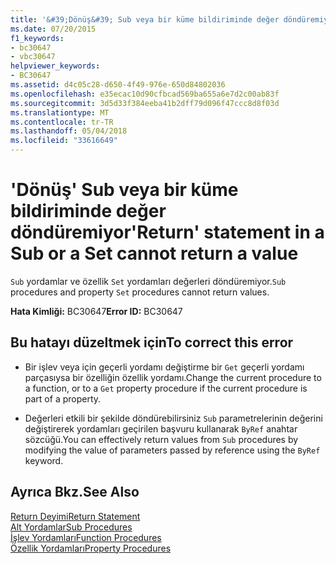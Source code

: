 ```yaml
---
title: '&#39;Dönüş&#39; Sub veya bir küme bildiriminde değer döndüremiyor'
ms.date: 07/20/2015
f1_keywords:
- bc30647
- vbc30647
helpviewer_keywords:
- BC30647
ms.assetid: d4c05c28-d650-4f49-976e-650d84802036
ms.openlocfilehash: e35ecac10d90cfbcad569ba655a6e7d2c00ab83f
ms.sourcegitcommit: 3d5d33f384eeba41b2dff79d096f47ccc8d8f03d
ms.translationtype: MT
ms.contentlocale: tr-TR
ms.lasthandoff: 05/04/2018
ms.locfileid: "33616649"
---
```

# <a name="39return39-statement-in-a-sub-or-a-set-cannot-return-a-value"></a><span data-ttu-id="03d91-102">&#39;Dönüş&#39; Sub veya bir küme bildiriminde değer döndüremiyor</span><span class="sxs-lookup"><span data-stu-id="03d91-102">&#39;Return&#39; statement in a Sub or a Set cannot return a value</span></span>
<span data-ttu-id="03d91-103">`Sub` yordamlar ve özellik `Set` yordamları değerleri döndüremiyor.</span><span class="sxs-lookup"><span data-stu-id="03d91-103">`Sub` procedures and property `Set` procedures cannot return values.</span></span>  
  
 <span data-ttu-id="03d91-104">**Hata Kimliği:** BC30647</span><span class="sxs-lookup"><span data-stu-id="03d91-104">**Error ID:** BC30647</span></span>  
  
## <a name="to-correct-this-error"></a><span data-ttu-id="03d91-105">Bu hatayı düzeltmek için</span><span class="sxs-lookup"><span data-stu-id="03d91-105">To correct this error</span></span>  
  
-   <span data-ttu-id="03d91-106">Bir işlev veya için geçerli yordamı değiştirme bir `Get` geçerli yordamı parçasıysa bir özelliğin özellik yordamı.</span><span class="sxs-lookup"><span data-stu-id="03d91-106">Change the current procedure to a function, or to a `Get` property procedure if the current procedure is part of a property.</span></span>  
  
-   <span data-ttu-id="03d91-107">Değerleri etkili bir şekilde döndürebilirsiniz `Sub` parametrelerinin değerini değiştirerek yordamları geçirilen başvuru kullanarak `ByRef` anahtar sözcüğü.</span><span class="sxs-lookup"><span data-stu-id="03d91-107">You can effectively return values from `Sub` procedures by modifying the value of parameters passed by reference using the `ByRef` keyword.</span></span>  
  
## <a name="see-also"></a><span data-ttu-id="03d91-108">Ayrıca Bkz.</span><span class="sxs-lookup"><span data-stu-id="03d91-108">See Also</span></span>  
 [<span data-ttu-id="03d91-109">Return Deyimi</span><span class="sxs-lookup"><span data-stu-id="03d91-109">Return Statement</span></span>](../../visual-basic/language-reference/statements/return-statement.md)  
 [<span data-ttu-id="03d91-110">Alt Yordamlar</span><span class="sxs-lookup"><span data-stu-id="03d91-110">Sub Procedures</span></span>](../../visual-basic/programming-guide/language-features/procedures/sub-procedures.md)  
 [<span data-ttu-id="03d91-111">İşlev Yordamları</span><span class="sxs-lookup"><span data-stu-id="03d91-111">Function Procedures</span></span>](../../visual-basic/programming-guide/language-features/procedures/function-procedures.md)  
 [<span data-ttu-id="03d91-112">Özellik Yordamları</span><span class="sxs-lookup"><span data-stu-id="03d91-112">Property Procedures</span></span>](../../visual-basic/programming-guide/language-features/procedures/property-procedures.md)
